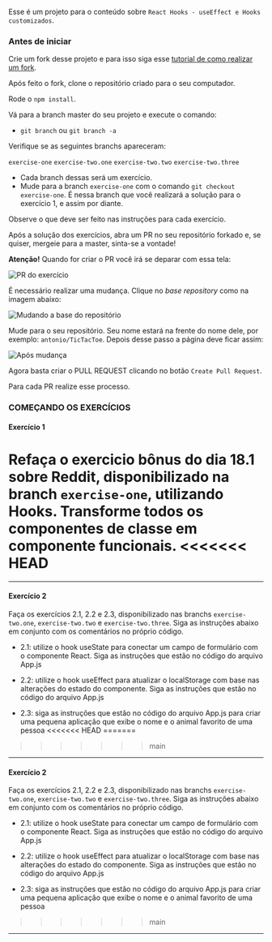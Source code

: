 Esse é um projeto para o conteúdo sobre `React Hooks - useEffect e Hooks customizados`.

### Antes de iniciar

Crie um fork desse projeto e para isso siga esse [tutorial de como realizar um fork](https://guides.github.com/activities/forking/).

Após feito o fork, clone o repositório criado para o seu computador.

Rode o `npm install`.

Vá para a branch master do seu projeto e execute o comando:
- `git branch` ou `git branch -a`

Verifique se as seguintes branchs apareceram:

  `exercise-one`
  `exercise-two.one`
  `exercise-two.two`
  `exercise-two.three`

- Cada branch dessas será um exercício.
- Mude para a branch `exercise-one` com o comando `git checkout exercise-one`. É nessa branch que você realizará a solução para o exercício 1, e assim por diante.

Observe o que deve ser feito nas instruções para cada exercício.

Após a solução dos exercícios, abra um PR no seu repositório forkado e, se quiser, mergeie para a master, sinta-se a vontade!

**Atenção!** Quando for criar o PR você irá se deparar com essa tela:

![PR do exercício](images/example-pr.png)

É necessário realizar uma mudança. Clique no *base repository* como na imagem abaixo:

![Mudando a base do repositório](images/change-base.png)

Mude para o seu repositório. Seu nome estará na frente do nome dele, por exemplo: `antonio/TicTacToe`. Depois desse passo a página deve ficar assim:

![Após mudança](images/after-change.png)

Agora basta criar o PULL REQUEST clicando no botão `Create Pull Request`.

Para cada PR realize esse processo.

### COMEÇANDO OS EXERCÍCIOS

#### Exercício 1

Refaça o exercicio bônus do dia 18.1 sobre Reddit, disponibilizado na branch `exercise-one`, utilizando Hooks. Transforme todos os componentes de classe em componente funcionais.
<<<<<<< HEAD
=======

---

#### Exercício 2

Faça os exercícios 2.1, 2.2 e 2.3, disponibilizado nas branchs `exercise-two.one`, `exercise-two.two` e `exercise-two.three`. Siga as instruções abaixo em conjunto com os comentários no próprio código.

- 2.1: utilize o hook useState para conectar um campo de formulário com o componente React. Siga as instruções que estão no código do arquivo App.js

- 2.2: utilize o hook useEffect para atualizar o localStorage com base nas alterações do estado do componente. Siga as instruções que estão no código do arquivo App.js

- 2.3: siga as instruções que estão no código do arquivo App.js para criar uma pequena aplicação que exibe o nome e o animal favorito de uma pessoa
<<<<<<< HEAD
=======
>>>>>>> main

---

#### Exercício 2

Faça os exercícios 2.1, 2.2 e 2.3, disponibilizado nas branchs `exercise-two.one`, `exercise-two.two` e `exercise-two.three`. Siga as instruções abaixo em conjunto com os comentários no próprio código.

- 2.1: utilize o hook useState para conectar um campo de formulário com o componente React. Siga as instruções que estão no código do arquivo App.js

- 2.2: utilize o hook useEffect para atualizar o localStorage com base nas alterações do estado do componente. Siga as instruções que estão no código do arquivo App.js

- 2.3: siga as instruções que estão no código do arquivo App.js para criar uma pequena aplicação que exibe o nome e o animal favorito de uma pessoa
>>>>>>> main

---
